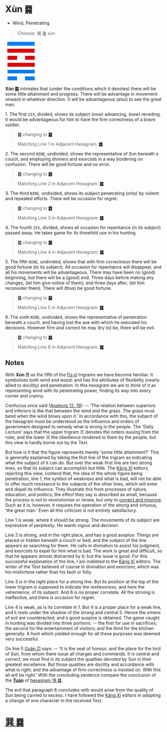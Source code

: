 # Xùn ䷸

* Wind, Penetrating

> Chinese: 巽 ䷸ xùn

<a id="p-189"/>

<img src="shapes/57.10.jpg" width="101" alt="巽">

**Xùn ䷸** intimates that (under the conditions which it denotes) there will be some little attainment and progress.
There will be advantage in movement onward in whatever direction. It will be advantageous (also) to see the great man.

<a id="p-190"/>

1.<a name="57.1"></a> The first `SIX`, divided, shows its subject (now) advancing, (now) receding. It would be advantageous for him to have the firm correctness of a brave soldier.

> **䷸** changing to [**䷈**](e5b08fe7959cxiaoxu.md#9.1)

> Matching Line 1 in Adjacent Hexagram: [**䷹**](e58591dui.md#58.1)

2.<a name="57.2"></a> The second `NINE`, undivided, shows the representative of Sun beneath a couch, and employing diviners and exorcists in a way bordering on confusion. There will be good fortune and no error.

> **䷸** changing to [**䷴**](e6b890jian.md#53.2)

> Matching Line 2 in Adjacent Hexagram: [**䷹**](e58591dui.md#58.2)

3.<a name="57.3"></a> The third `NINE`, undivided, shows its subject penetrating (only) by violent and repeated efforts. There will be occasion for regret.

> **䷸** changing to [**䷺**](e6b6a3huan.md#59.3)

> Matching Line 3 in Adjacent Hexagram: [**䷹**](e58591dui.md#58.3)

4.<a name="57.4"></a> The fourth `SIX`, divided, shows all occasion for repentance (in its subject) passed away. He takes game for its threefold use in his hunting.

> **䷸** changing to [**䷫**](e5a7a4gou.md#44.4)

> Matching Line 4 in Adjacent Hexagram: [**䷹**](e58591dui.md#58.4)

5.<a name="57.5"></a> The fifth `NINE`, undivided, shows that with firm correctness there will be good fortune (to its subject). All occasion for repentance will disappear, and all his movements will be advantageous. There may have been no (good) beginning, but there will be a (good) end. Three days before making any changes, (let him give notice of them); and three days after, (let him reconsider them). There will (thus) be good fortune.

> **䷸** changing to [**䷑**](e89b8agu.md#18.5)

> Matching Line 5 in Adjacent Hexagram: [**䷹**](e58591dui.md#58.5)

<a id="p-191"/>

6.<a name="57.6"></a> The sixth `NINE`, undivided, shows the representative of penetration beneath a couch, and having lost the axe with which he executed his decisions. However firm and correct he may (try to) be, there will be evil.

> **䷸** changing to [**䷯**](e4ba95jing.md#48.6)

> Matching Line 6 in Adjacent Hexagram: [**䷹**](e58591dui.md#58.6)

## Notes

With **Xùn ☴** as the fifth of the [Fú-xī](https://en.wikipedia.org/wiki/Fuxi) trigrams we have become familiar. It symbolises both wind and wood; and has the attributes of flexibility (nearly allied to docility) and penetration. In this hexagram we are to think of it as representing wind with its penetrating power, finding its way into every corner and cranny.

Confucius once said ([Analects 12. 19](https://ctext.org/dictionary.pl?if=en&id=1400&remap=gb)): -- 'The relation between superiors and inferiors is like that between the wind and the grass. The grass must bend when the wind blows upon it.' In accordance with this, the subject of the hexagram must be understood as the influence and orders of government designed to remedy what is wrong in the people. The 'Daily Lecture' says that the upper trigram ☴ denotes the orders issuing from the ruler, and the lower ☴ the obedience rendered to them by the people; but this view is hardly borne out by the Text.

But how is it that the figure represents merely 'some little attainment?' This is generally explained by taking the first line of the trigram as indicating what the subject of it can do. But over the weak first line are two strong lines, so that its subject can accomplish but little. The [Kāng Xī](https://en.wikipedia.org/wiki/Kangxi_Dictionary) editors, rejecting this view, contend that, the idea of the whole figure being penetration, line 1, the symbol of weakness and what is bad, will not be able to offer much resistance to the subjects of the other lines, which will enter and dispel its influence. They illustrate this from processes of nature, education, and politics; the effect they say is described as small, because the process is not to revolutionise or renew, but only to [correct and improve](e58591dui.md#p-192). Such as it is, however, it requires the operation of the strong and virtuous, 'the great man.' Even all this criticism is not entirely satisfactory.

Line 1 is weak, where it should be strong. The movements of its subject are expressive of perplexity. He wants vigour and decision.

Line 2 is strong, and in the right place, and has a good auspice. Things are placed or hidden beneath a couch or bed; and the subject of the line appears as searching for them. He calls in divination to assist his judgment, and exorcists to expel for him what is bad. The work is great and difficult, so that he appears almost distracted by it; but the issue is good. For this successful explanation of the line, I am indebted to the [Kāng Xī](https://en.wikipedia.org/wiki/Kangxi_Dictionary) editors. The writer of the Text believed of course in divination and exorcism; which was his misfortune rather than his fault or folly.

Line 3 is in the right place for a strong line. But its position at the top of the lower trigram is supposed to indicate the restlessness, and here the vehemence, of its subject. And 6 is no proper correlate. All the striving is ineffective, and there is occasion for regret.

Line 4 is weak, as is its correlate in 1. But 4 is a proper place for a weak line, and it rests under the shadow of the strong and central 5. Hence the omens of evil are counteracted; and a good auspice is obtained. The game caught in hunting was divided into three portions: -- the first for use in sacrifices; the second for the entertainment of visitors; and the third for the kitchen generally. A hunt which yielded enough for all these purposes was deemed very successful.

On line 5 [Guǎn Zǐ](https://en.wikipedia.org/wiki/Guanzi_(text)) says: -- 'It is the seat of honour, and the place for the lord of Sun, from whom there issue all charges and commands. It is central and correct; we must find in its subject the qualities denoted by Sun in their greatest excellence. But those qualities are docility and accordance with what is right; and the advantage of firm correctness is insisted on. With this all will be right.' With the concluding sentence compare the conclusion of the [**Tuàn**](https://ctext.org/book-of-changes/tuan-zhuan) of [hexagram 18 ䷑](e89b8agu.md).

The evil that paragraph 6 concludes with would arise from the quality of Sun being carried to excess. I have followed the [Kāng Xī](https://en.wikipedia.org/wiki/Kangxi_Dictionary) editors in adopting a change of one character in the received Text.

# [巽 ䷸](e5b7bdxun_cn.md)
